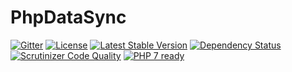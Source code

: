 # PhpDataSync

[![Gitter](https://badges.gitter.im/SetBased/php-data-sync.svg)](https://gitter.im/SetBased/php-data-sync?utm_source=badge&utm_medium=badge&utm_campaign=pr-badge)
[![License](https://poser.pugx.org/setbased/php-data-sync/license)](https://packagist.org/packages/setbased/php-data-sync)
[![Latest Stable Version](https://poser.pugx.org/setbased/php-data-sync/v/stable)](https://packagist.org/packages/setbased/php-data-sync)
[![Dependency Status](https://www.versioneye.com/user/projects/570647fcfcd19a005185458d/badge.svg?style=flat)](https://www.versioneye.com/user/projects/570647fcfcd19a005185458d)
[![Scrutinizer Code Quality](https://scrutinizer-ci.com/g/SetBased/php-data-sync/badges/quality-score.png?b=master)](https://scrutinizer-ci.com/g/SetBased/php-data-sync/?branch=master)
[![PHP 7 ready](http://php7ready.timesplinter.ch/SetBased/php-affirm/badge.svg)](https://travis-ci.org/SetBased/php-data-sync)

